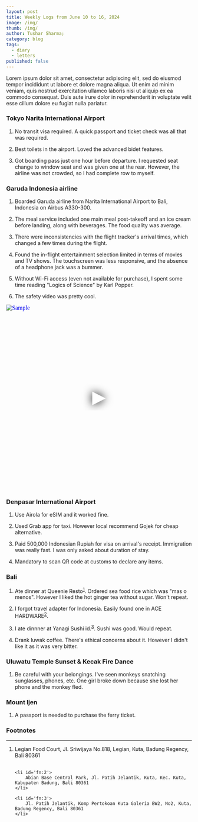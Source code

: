 ```yaml
---
layout: post
title: Weekly Logs from June 10 to 16, 2024
image: /img/
thumb: /img/
author: Tushar Sharma;
category: blog
tags:
  - diary
  - letters
published: false
---
```


Lorem ipsum dolor sit amet, consectetur adipiscing elit, sed do eiusmod tempor incididunt ut labore et dolore magna aliqua. Ut enim ad minim veniam, quis nostrud exercitation ullamco laboris nisi ut aliquip ex ea commodo consequat. Duis aute irure dolor in reprehenderit in voluptate velit esse cillum dolore eu fugiat nulla pariatur.<!-- truncate_here -->


### Tokyo Narita International Airport

1. No transit visa required.  A quick passport and ticket check was all that was required.

2. Best toilets in the airport. Loved the advanced bidet features.

3. Got boarding pass just one hour before departure. I requested seat change to window seat and was given one at the rear. However, the airline was not crowded, so I had complete row to myself.

### Garuda Indonesia airline

1. Boarded Garuda airline from Narita International Airport to Bali, Indonesia on Airbus A330-300.

2. The meal service included one main meal post-takeoff and an ice cream before landing, along with beverages. The food quality was average.

3. There were inconsistencies with the flight tracker's arrival times, which changed a few times during the flight.

4. Found the in-flight entertainment selection limited in terms of movies and TV shows. The touchscreen was less responsive, and the absence of a headphone jack was a bummer.

5. Without Wi-Fi access (even not available for purchase), I spent some time reading "Logics of Science" by Karl Popper.

7. The safety video was pretty cool.

<iframe
  style="position: relative;  width: 100%;" 
   height="500"
  src="https://www.youtube.com/embed/COVX8V5wnnI?autoplay=1"
  srcdoc="<style>*{padding:0;margin:0;overflow:hidden}html,body{height:100%}img,span{position:absolute;width:100%;top:0;bottom:0;margin:auto}span{height:1.5em;text-align:center;font:48px/1.5 sans-serif;color:white;text-shadow:0 0 0.5em black}</style><a href=https://www.youtube.com/embed/COVX8V5wnnI?autoplay=1><img src=https://img.youtube.com/vi/COVX8V5wnnI/hqdefault.jpg alt='Sample'><span>▶</span></a>"
  frameborder="0"
  allow="accelerometer; autoplay; encrypted-media; gyroscope; picture-in-picture"
  allowfullscreen
  title="Garuda Indonesia Safety Video"
></iframe><br>

### Denpasar International Airport

1. Use Airola for eSIM and it worked fine.

2. Used Grab app for taxi. However local recommend Gojek for cheap alternative.

3. Paid 500,000 Indonesian Rupiah for visa on arrival's receipt. Immigration was really fast. I was only asked about duration of stay.

4. Mandatory to scan QR code at customs to declare any items.

### Bali

1. Ate dinner at Queenie Resto<sup id='fnref:1'><a href='#fn:1' rel='footnote'>1</a></sup>. Ordered sea food rice which was "mas o menos". However I liked the hot ginger tea without sugar. Won't repeat.

2. I forgot travel adapter for Indonesia. Easily found one in ACE HARDWARE<sup id='fnref:2'><a href='#fn:2' rel='footnote'>2</a></sup>.

3. I ate dinnner at Yanagi Sushi id.<sup id='fnref:3'><a href='#fn:3' rel='footnote'>3</a></sup>. Sushi was good. Would repeat.

4. Drank luwak coffee. There's ethical concerns about it. However I didn't like it as it was very bitter. 

### Uluwatu Temple Sunset & Kecak Fire Dance

1. Be careful with your belongings. I've seen monkeys snatching sunglasses, phones, etc. One girl broke down because she lost her phone and the monkey fled. 


### Mount Ijen

1. A passport is needed to purchase the ferry ticket.



<div class='footnotes'><h3>Footnotes</h3><hr />
  <ol>
    <li id='fn:1'>
        Legian Food Court, Jl. Sriwijaya No.818, Legian, Kuta, Badung Regency, Bali 80361
    </li><br>

    <li id='fn:2'>
        Abian Base Central Park, Jl. Patih Jelantik, Kuta, Kec. Kuta, Kabupaten Badung, Bali 80361
    </li>

    <li id='fn:3'>
        Jl. Patih Jelantik, Komp Pertokoan Kuta Galeria BW2, No2, Kuta, Badung Regency, Bali 80361
    </li>

  </ol>
</div>